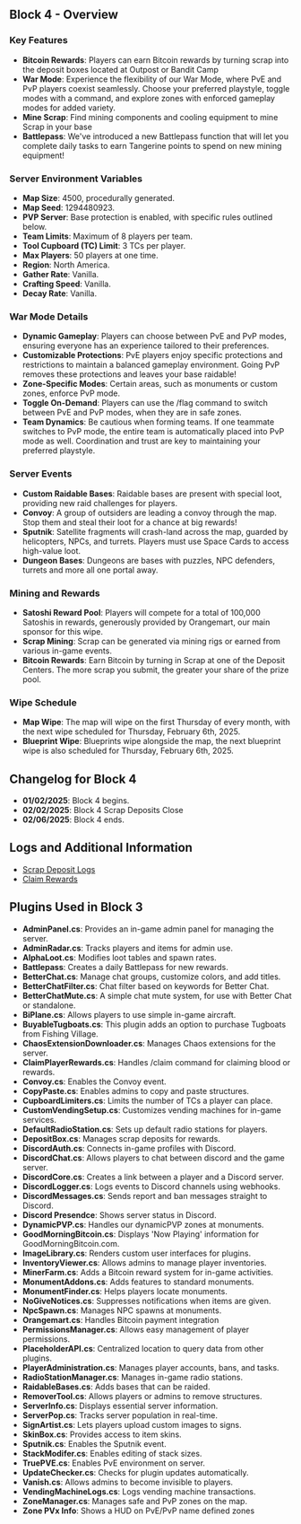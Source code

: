 ## Block 4 - Overview

### Key Features
- **Bitcoin Rewards**: Players can earn Bitcoin rewards by turning scrap into the deposit boxes located at Outpost or Bandit Camp
- **War Mode**: Experience the flexibility of our War Mode, where PvE and PvP players coexist seamlessly. Choose your preferred playstyle, toggle modes with a command, and explore zones with enforced gameplay modes for added variety.
- **Mine Scrap**: Find mining components and cooling equipment to mine Scrap in your base
- **Battlepass**: We've introduced a new Battlepass function that will let you complete daily tasks to earn Tangerine points to spend on new mining equipment!

### Server Environment Variables
- **Map Size**: 4500, procedurally generated.
- **Map Seed**: 1294480923.
- **PVP Server**: Base protection is enabled, with specific rules outlined below.
- **Team Limits**: Maximum of 8 players per team.
- **Tool Cupboard (TC) Limit**: 3 TCs per player.
- **Max Players**: 50 players at one time.
- **Region**: North America.
- **Gather Rate**: Vanilla.
- **Crafting Speed**: Vanilla.
- **Decay Rate**: Vanilla.

### War Mode Details

- **Dynamic Gameplay**: Players can choose between PvE and PvP modes, ensuring everyone has an experience tailored to their preferences.
- **Customizable Protections**: PvE players enjoy specific protections and restrictions to maintain a balanced gameplay environment. Going PvP removes these protections and leaves your base raidable!
- **Zone-Specific Modes**: Certain areas, such as monuments or custom zones, enforce PvP mode.
- **Toggle On-Demand**: Players can use the /flag command to switch between PvE and PvP modes, when they are in safe zones.
- **Team Dynamics**: Be cautious when forming teams. If one teammate switches to PvP mode, the entire team is automatically placed into PvP mode as well. Coordination and trust are key to maintaining your preferred playstyle.

### Server Events
- **Custom Raidable Bases**: Raidable bases are present with special loot, providing new raid challenges for players.
- **Convoy**: A group of outsiders are leading a convoy through the map. Stop them and steal their loot for a chance at big rewards!
- **Sputnik**: Satellite fragments will crash-land across the map, guarded by helicopters, NPCs, and turrets. Players must use Space Cards to access high-value loot.
- **Dungeon Bases**: Dungeons are bases with puzzles, NPC defenders, turrets and more all one portal away.

### Mining and Rewards
- **Satoshi Reward Pool**: Players will compete for a total of 100,000 Satoshis in rewards, generously provided by Orangemart, our main sponsor for this wipe.
- **Scrap Mining**: Scrap can be generated via mining rigs or earned from various in-game events.
- **Bitcoin Rewards**: Earn Bitcoin by turning in Scrap at one of the Deposit Centers. The more scrap you submit, the greater your share of the prize pool.

### Wipe Schedule
- **Map Wipe**: The map will wipe on the first Thursday of every month, with the next wipe scheduled for Thursday, February 6th, 2025.
- **Blueprint Wipe**: Blueprints wipe alongside the map, the next blueprint wipe is also scheduled for Thursday, February 6th, 2025.

## Changelog for Block 4
- **01/02/2025**: Block 4 begins.
- **02/02/2025**: Block 4 Scrap Deposits Close
- **02/06/2025**: Block 4 ends.

## Logs and Additional Information
- [Scrap Deposit Logs](./depositboxlog.json)
- [Claim Rewards](./ClaimPlayerRewards.json)

## Plugins Used in Block 3
- **AdminPanel.cs**: Provides an in-game admin panel for managing the server.
- **AdminRadar.cs**: Tracks players and items for admin use.
- **AlphaLoot.cs**: Modifies loot tables and spawn rates.
- **Battlepass**: Creates a daily Battlepass for new rewards.
- **BetterChat.cs**: Manage chat groups, customize colors, and add titles.
- **BetterChatFilter.cs**: Chat filter based on keywords for Better Chat.
- **BetterChatMute.cs**: A simple chat mute system, for use with Better Chat or standalone.
- **BiPlane.cs**: Allows players to use simple in-game aircraft.
- **BuyableTugboats.cs**: This plugin adds an option to purchase Tugboats from Fishing Village.
- **ChaosExtensionDownloader.cs**: Manages Chaos extensions for the server.
- **ClaimPlayerRewards.cs**: Handles /claim command for claiming blood or rewards.
- **Convoy.cs**: Enables the Convoy event.
- **CopyPaste.cs**: Enables admins to copy and paste structures.
- **CupboardLimiters.cs**: Limits the number of TCs a player can place.
- **CustomVendingSetup.cs**: Customizes vending machines for in-game services.
- **DefaultRadioStation.cs**: Sets up default radio stations for players.
- **DepositBox.cs**: Manages scrap deposits for rewards.
- **DiscordAuth.cs**: Connects in-game profiles with Discord.
- **DiscordChat.cs**: Allows players to chat between discord and the game server.
- **DiscordCore.cs**: Creates a link between a player and a Discord server.
- **DiscordLogger.cs**: Logs events to Discord channels using webhooks.
- **DiscordMessages.cs**: Sends report and ban messages straight to Discord.
- **Discord Presendce**: Shows server status in Discord.
- **DynamicPVP.cs**: Handles our dynamicPVP zones at monuments.
- **GoodMorningBitcoin.cs**: Displays 'Now Playing' information for GoodMorningBitcoin.com.
- **ImageLibrary.cs**: Renders custom user interfaces for plugins.
- **InventoryViewer.cs**: Allows admins to manage player inventories.
- **MinerFarm.cs**: Adds a Bitcoin reward system for in-game activities.
- **MonumentAddons.cs**: Adds features to standard monuments.
- **MonumentFinder.cs**: Helps players locate monuments.
- **NoGiveNotices.cs**: Suppresses notifications when items are given.
- **NpcSpawn.cs**: Manages NPC spawns at monuments.
- **Orangemart.cs**: Handles Bitcoin payment integration
- **PermissionsManager.cs**: Allows easy management of player permissions.
- **PlaceholderAPI.cs**: Centralized location to query data from other plugins.
- **PlayerAdministration.cs**: Manages player accounts, bans, and tasks.
- **RadioStationManager.cs**: Manages in-game radio stations.
- **RaidableBases.cs**: Adds bases that can be raided.
- **RemoverTool.cs**: Allows players or admins to remove structures.
- **ServerInfo.cs**: Displays essential server information.
- **ServerPop.cs**: Tracks server population in real-time.
- **SignArtist.cs**: Lets players upload custom images to signs.
- **SkinBox.cs**: Provides access to item skins.
- **Sputnik.cs**: Enables the Sputnik event.
- **StackModifer.cs**: Enables editing of stack sizes.
- **TruePVE.cs**: Enables PvE environment on server.
- **UpdateChecker.cs**: Checks for plugin updates automatically.
- **Vanish.cs**: Allows admins to become invisible to players.
- **VendingMachineLogs.cs**: Logs vending machine transactions.
- **ZoneManager.cs**: Manages safe and PvP zones on the map.
- **Zone PVx Info**: Shows a HUD on PvE/PvP name defined zones
